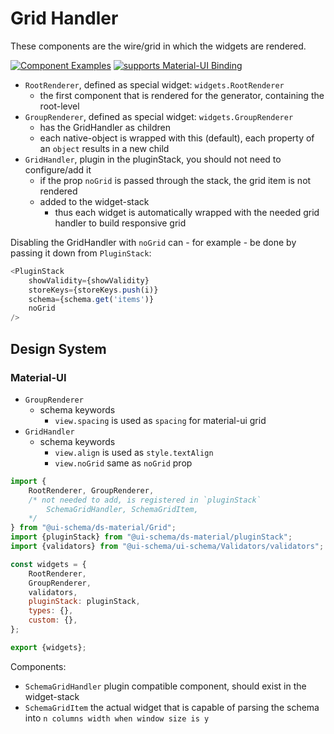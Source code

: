 # Grid Handler

These components are the wire/grid in which the widgets are rendered.

[![Component Examples](https://img.shields.io/badge/Examples-green?labelColor=1d3d39&color=1a6754&logoColor=ffffff&style=flat-square&logo=plex)](#demo-ui-generator) [![supports Material-UI Binding](https://img.shields.io/badge/Material-green?labelColor=1a237e&color=0d47a1&logoColor=ffffff&style=flat-square&logo=material-ui)](#material-ui)

- `RootRenderer`, defined as special widget: `widgets.RootRenderer`
    - the first component that is rendered for the generator, containing the root-level
- `GroupRenderer`, defined as special widget: `widgets.GroupRenderer`
    - has the GridHandler as children
    - each native-object is wrapped with this (default), each property of an `object` results in a new child
- `GridHandler`, plugin in the pluginStack, you should not need to configure/add it
    - if the prop `noGrid` is passed through the stack, the grid item is not rendered
    - added to the widget-stack
        - thus each widget is automatically wrapped with the needed grid handler to build responsive grid

Disabling the GridHandler with `noGrid` can - for example - be done by passing it down from `PluginStack`:

```js
<PluginStack
    showValidity={showValidity}
    storeKeys={storeKeys.push(i)}
    schema={schema.get('items')}
    noGrid
/>
```

## Design System

### Material-UI

- `GroupRenderer`
    - schema keywords
        - `view.spacing` is used as `spacing` for material-ui grid
- `GridHandler`
    - schema keywords
        - `view.align` is used as `style.textAlign`
        - `view.noGrid` same as `noGrid` prop

```js
import {
    RootRenderer, GroupRenderer,
    /* not needed to add, is registered in `pluginStack`
        SchemaGridHandler, SchemaGridItem,
    */
} from "@ui-schema/ds-material/Grid";
import {pluginStack} from "@ui-schema/ds-material/pluginStack";
import {validators} from "@ui-schema/ui-schema/Validators/validators";

const widgets = {
    RootRenderer,
    GroupRenderer,
    validators,
    pluginStack: pluginStack,
    types: {},
    custom: {},
};

export {widgets};
```

Components:

- `SchemaGridHandler` plugin compatible component, should exist in the widget-stack
- `SchemaGridItem` the actual widget that is capable of parsing the schema into `n columns width when window size is y`
